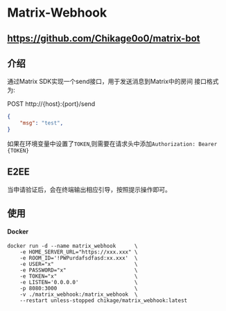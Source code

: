 # Matrix-Webhook

## https://github.com/Chikage0o0/matrix-bot
## 介绍
通过Matrix SDK实现一个send接口，用于发送消息到Matrix中的房间
接口格式为:

POST http://{host}:{port}/send
```json
{
    "msg": "test",
}
```
如果在环境变量中设置了`TOKEN`,则需要在请求头中添加`Authorization: Bearer {TOKEN}`

## E2EE
当申请验证后，会在终端输出相应引导，按照提示操作即可。

## 使用
#### Docker
```shell
docker run -d --name matrix_webhook      \
    -e HOME_SERVER_URL="https://xxx.xxx" \
    -e ROOM_ID='!PWPurdafsdfasd:xx.xxx'  \
    -e USER="x"                          \
    -e PASSWORD="x"                      \
    -e TOKEN="x"                         \
    -e LISTEN='0.0.0.0'                  \
    -p 8080:3000                         \
    -v ./matrix_webhook:/matrix_webhook  \
    --restart unless-stopped chikage/matrix_webhook:latest
```
